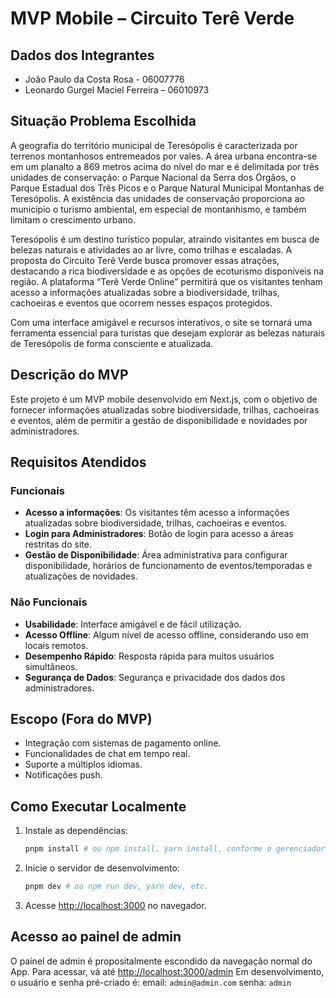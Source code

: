 # MVP Mobile – Circuito Terê Verde

## Dados dos Integrantes

- João Paulo da Costa Rosa - 06007776
- Leonardo Gurgel Maciel Ferreira – 06010973

## Situação Problema Escolhida

A geografia do território municipal de Teresópolis é caracterizada por terrenos montanhosos entremeados por vales. A área urbana encontra-se em um planalto a 869 metros acima do nível do mar e é delimitada por três unidades de conservação: o Parque Nacional da Serra dos Órgãos, o Parque Estadual dos Três Picos e o Parque Natural Municipal Montanhas de Teresópolis. A existência das unidades de conservação proporciona ao município o turismo ambiental, em especial de montanhismo, e também limitam o crescimento urbano.

Teresópolis é um destino turístico popular, atraindo visitantes em busca de belezas naturais e atividades ao ar livre, como trilhas e escaladas. A proposta do Circuito Terê Verde busca promover essas atrações, destacando a rica biodiversidade e as opções de ecoturismo disponíveis na região. A plataforma “Terê Verde Online” permitirá que os visitantes tenham acesso a informações atualizadas sobre a biodiversidade, trilhas, cachoeiras e eventos que ocorrem nesses espaços protegidos.

Com uma interface amigável e recursos interativos, o site se tornará uma ferramenta essencial para turistas que desejam explorar as belezas naturais de Teresópolis de forma consciente e atualizada.

## Descrição do MVP

Este projeto é um MVP mobile desenvolvido em Next.js, com o objetivo de fornecer informações atualizadas sobre biodiversidade, trilhas, cachoeiras e eventos, além de permitir a gestão de disponibilidade e novidades por administradores.

## Requisitos Atendidos

### Funcionais

- **Acesso a informações**: Os visitantes têm acesso a informações atualizadas sobre biodiversidade, trilhas, cachoeiras e eventos.
- **Login para Administradores**: Botão de login para acesso a áreas restritas do site.
- **Gestão de Disponibilidade**: Área administrativa para configurar disponibilidade, horários de funcionamento de eventos/temporadas e atualizações de novidades.

### Não Funcionais

- **Usabilidade**: Interface amigável e de fácil utilização.
- **Acesso Offline**: Algum nível de acesso offline, considerando uso em locais remotos.
- **Desempenho Rápido**: Resposta rápida para muitos usuários simultâneos.
- **Segurança de Dados**: Segurança e privacidade dos dados dos administradores.

## Escopo (Fora do MVP)

- Integração com sistemas de pagamento online.
- Funcionalidades de chat em tempo real.
- Suporte a múltiplos idiomas.
- Notificações push.

## Como Executar Localmente

1. Instale as dependências:

   ```bash
   pnpm install # ou npm install, yarn install, conforme o gerenciador de pacotes
   ```

2. Inicie o servidor de desenvolvimento:

   ```bash
   pnpm dev # ou npm run dev, yarn dev, etc.
   ```

3. Acesse [http://localhost:3000](http://localhost:3000) no navegador.

## Acesso ao painel de admin

O painel de admin é propositalmente escondido da navegação normal do App.
Para acessar, vá até [http://localhost:3000/admin](http://localhost:3000/admin)
Em desenvolvimento, o usuário e senha pré-criado é:
email: `admin@admin.com`
senha: `admin`
